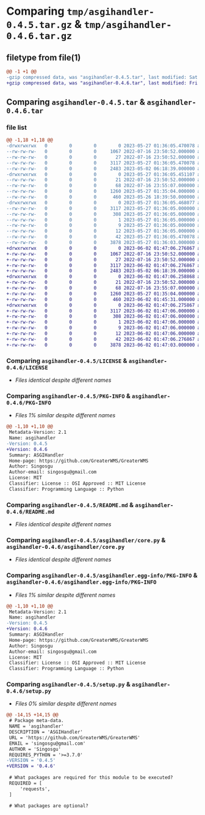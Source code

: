 # Comparing `tmp/asgihandler-0.4.5.tar.gz` & `tmp/asgihandler-0.4.6.tar.gz`

## filetype from file(1)

```diff
@@ -1 +1 @@
-gzip compressed data, was "asgihandler-0.4.5.tar", last modified: Sat May 27 01:36:05 2023, max compression
+gzip compressed data, was "asgihandler-0.4.6.tar", last modified: Fri Jun  2 01:47:06 2023, max compression
```

## Comparing `asgihandler-0.4.5.tar` & `asgihandler-0.4.6.tar`

### file list

```diff
@@ -1,18 +1,18 @@
-drwxrwxrwx   0        0        0        0 2023-05-27 01:36:05.470078 asgihandler-0.4.5/
--rw-rw-rw-   0        0        0     1067 2022-07-16 23:50:52.000000 asgihandler-0.4.5/LICENSE
--rw-rw-rw-   0        0        0       27 2022-07-16 23:50:52.000000 asgihandler-0.4.5/MANIFEST.in
--rw-rw-rw-   0        0        0     3117 2023-05-27 01:36:05.470078 asgihandler-0.4.5/PKG-INFO
--rw-rw-rw-   0        0        0     2483 2023-05-02 06:18:39.000000 asgihandler-0.4.5/README.md
-drwxrwxrwx   0        0        0        0 2023-05-27 01:36:05.451107 asgihandler-0.4.5/asgihandler/
--rw-rw-rw-   0        0        0       21 2022-07-16 23:50:52.000000 asgihandler-0.4.5/asgihandler/__init__.py
--rw-rw-rw-   0        0        0       68 2022-07-16 23:55:07.000000 asgihandler-0.4.5/asgihandler/__version__.py
--rw-rw-rw-   0        0        0     1260 2023-05-27 01:35:04.000000 asgihandler-0.4.5/asgihandler/core.py
--rw-rw-rw-   0        0        0      460 2023-05-26 18:39:50.000000 asgihandler-0.4.5/asgihandler/userCheck.py
-drwxrwxrwx   0        0        0        0 2023-05-27 01:36:05.468077 asgihandler-0.4.5/asgihandler.egg-info/
--rw-rw-rw-   0        0        0     3117 2023-05-27 01:36:05.000000 asgihandler-0.4.5/asgihandler.egg-info/PKG-INFO
--rw-rw-rw-   0        0        0      308 2023-05-27 01:36:05.000000 asgihandler-0.4.5/asgihandler.egg-info/SOURCES.txt
--rw-rw-rw-   0        0        0        1 2023-05-27 01:36:05.000000 asgihandler-0.4.5/asgihandler.egg-info/dependency_links.txt
--rw-rw-rw-   0        0        0        9 2023-05-27 01:36:05.000000 asgihandler-0.4.5/asgihandler.egg-info/requires.txt
--rw-rw-rw-   0        0        0       12 2023-05-27 01:36:05.000000 asgihandler-0.4.5/asgihandler.egg-info/top_level.txt
--rw-rw-rw-   0        0        0       42 2023-05-27 01:36:05.470078 asgihandler-0.4.5/setup.cfg
--rw-rw-rw-   0        0        0     3878 2023-05-27 01:36:03.000000 asgihandler-0.4.5/setup.py
+drwxrwxrwx   0        0        0        0 2023-06-02 01:47:06.276867 asgihandler-0.4.6/
+-rw-rw-rw-   0        0        0     1067 2022-07-16 23:50:52.000000 asgihandler-0.4.6/LICENSE
+-rw-rw-rw-   0        0        0       27 2022-07-16 23:50:52.000000 asgihandler-0.4.6/MANIFEST.in
+-rw-rw-rw-   0        0        0     3117 2023-06-02 01:47:06.276867 asgihandler-0.4.6/PKG-INFO
+-rw-rw-rw-   0        0        0     2483 2023-05-02 06:18:39.000000 asgihandler-0.4.6/README.md
+drwxrwxrwx   0        0        0        0 2023-06-02 01:47:06.258868 asgihandler-0.4.6/asgihandler/
+-rw-rw-rw-   0        0        0       21 2022-07-16 23:50:52.000000 asgihandler-0.4.6/asgihandler/__init__.py
+-rw-rw-rw-   0        0        0       68 2022-07-16 23:55:07.000000 asgihandler-0.4.6/asgihandler/__version__.py
+-rw-rw-rw-   0        0        0     1260 2023-05-27 01:35:04.000000 asgihandler-0.4.6/asgihandler/core.py
+-rw-rw-rw-   0        0        0      460 2023-06-02 01:45:31.000000 asgihandler-0.4.6/asgihandler/userCheck.py
+drwxrwxrwx   0        0        0        0 2023-06-02 01:47:06.275867 asgihandler-0.4.6/asgihandler.egg-info/
+-rw-rw-rw-   0        0        0     3117 2023-06-02 01:47:06.000000 asgihandler-0.4.6/asgihandler.egg-info/PKG-INFO
+-rw-rw-rw-   0        0        0      308 2023-06-02 01:47:06.000000 asgihandler-0.4.6/asgihandler.egg-info/SOURCES.txt
+-rw-rw-rw-   0        0        0        1 2023-06-02 01:47:06.000000 asgihandler-0.4.6/asgihandler.egg-info/dependency_links.txt
+-rw-rw-rw-   0        0        0        9 2023-06-02 01:47:06.000000 asgihandler-0.4.6/asgihandler.egg-info/requires.txt
+-rw-rw-rw-   0        0        0       12 2023-06-02 01:47:06.000000 asgihandler-0.4.6/asgihandler.egg-info/top_level.txt
+-rw-rw-rw-   0        0        0       42 2023-06-02 01:47:06.276867 asgihandler-0.4.6/setup.cfg
+-rw-rw-rw-   0        0        0     3878 2023-06-02 01:47:03.000000 asgihandler-0.4.6/setup.py
```

### Comparing `asgihandler-0.4.5/LICENSE` & `asgihandler-0.4.6/LICENSE`

 * *Files identical despite different names*

### Comparing `asgihandler-0.4.5/PKG-INFO` & `asgihandler-0.4.6/PKG-INFO`

 * *Files 1% similar despite different names*

```diff
@@ -1,10 +1,10 @@
 Metadata-Version: 2.1
 Name: asgihandler
-Version: 0.4.5
+Version: 0.4.6
 Summary: ASGIHandler
 Home-page: https://github.com/GreaterWMS/GreaterWMS
 Author: Singosgu
 Author-email: singosgu@gmail.com
 License: MIT
 Classifier: License :: OSI Approved :: MIT License
 Classifier: Programming Language :: Python
```

### Comparing `asgihandler-0.4.5/README.md` & `asgihandler-0.4.6/README.md`

 * *Files identical despite different names*

### Comparing `asgihandler-0.4.5/asgihandler/core.py` & `asgihandler-0.4.6/asgihandler/core.py`

 * *Files identical despite different names*

### Comparing `asgihandler-0.4.5/asgihandler.egg-info/PKG-INFO` & `asgihandler-0.4.6/asgihandler.egg-info/PKG-INFO`

 * *Files 1% similar despite different names*

```diff
@@ -1,10 +1,10 @@
 Metadata-Version: 2.1
 Name: asgihandler
-Version: 0.4.5
+Version: 0.4.6
 Summary: ASGIHandler
 Home-page: https://github.com/GreaterWMS/GreaterWMS
 Author: Singosgu
 Author-email: singosgu@gmail.com
 License: MIT
 Classifier: License :: OSI Approved :: MIT License
 Classifier: Programming Language :: Python
```

### Comparing `asgihandler-0.4.5/setup.py` & `asgihandler-0.4.6/setup.py`

 * *Files 0% similar despite different names*

```diff
@@ -14,15 +14,15 @@
 # Package meta-data.
 NAME = 'asgihandler'
 DESCRIPTION = 'ASGIHandler'
 URL = 'https://github.com/GreaterWMS/GreaterWMS'
 EMAIL = 'singosgu@gmail.com'
 AUTHOR = 'Singosgu'
 REQUIRES_PYTHON = '>=3.7.0'
-VERSION = '0.4.5'
+VERSION = '0.4.6'
 
 # What packages are required for this module to be executed?
 REQUIRED = [
     'requests',
 ]
 
 # What packages are optional?
```

